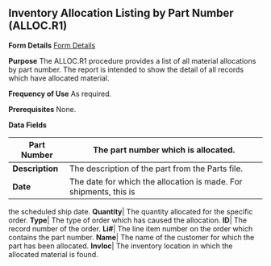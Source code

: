 ## Inventory Allocation Listing by Part Number (ALLOC.R1)
<PageHeader />

**Form Details**
[Form Details](../ALLOC-R1-1/README.md)

**Purpose**
The ALLOC.R1 procedure provides a list of all material allocations by part
number. The report is intended to show the detail of all records which have
allocated material.

**Frequency of Use**
As required.

**Prerequisites**
None.

**Data Fields**

| **Part Number** | The part number which is allocated.                               |
| --------------- | ----------------------------------------------------------------- |
| **Description** | The description of the part from the Parts file.                  |
| **Date**        | The date for which the allocation is made. For shipments, this is |
the scheduled ship date.
**Quantity**|  The quantity allocated for the specific order.
**Type**|  The type of order which has caused the allocation.
**ID**|  The record number of the order.
**Li#**|  The line item number on the order which contains the part number.
**Name**|  The name of the customer for which the part has been allocated.
**Invloc**|  The inventory location in which the allocated material is found.

<badge text= "Version 8.10.57 " vertical="middle" />

<PageFooter />

